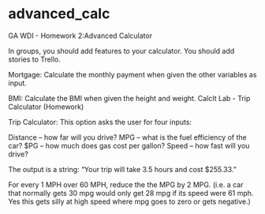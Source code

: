 advanced_calc
=============

GA WDI - Homework 2:Advanced Calculator

In groups, you should add features to your calculator. You should add stories to Trello.

Mortgage:
  Calculate the monthly payment when given the other variables as input.

BMI:
  Calculate the BMI when given the height and weight.
  CalcIt Lab - Trip Calculator (Homework)

Trip Calculator:
   This option asks the user for four inputs:

   Distance – how far will you drive?
   MPG – what is the fuel efficiency of the car?
   $PG – how much does gas cost per gallon?
   Speed – how fast will you drive?

   The output is a string: “Your trip will take 3.5 hours and cost $255.33.”

   For every 1 MPH over 60 MPH, reduce the the MPG by 2 MPG. 
   (i.e. a car that normally gets 30 mpg would only get 28 mpg if its speed were 61 mph. 
   Yes this gets silly at high speed where mpg goes to zero or gets negative.)
